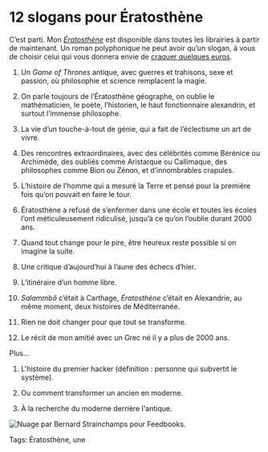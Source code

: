 # 12 slogans pour Ératosthène

C’est parti. Mon [*Ératosthène*](http://blog.tcrouzet.com/eratosthene/) est disponible dans toutes les librairies à partir de maintenant. Un roman polyphonique ne peut avoir qu’un slogan, à vous de choisir celui qui vous donnera envie de [craquer quelques euros](http://blog.tcrouzet.com/eratosthene/?lib=1).<span id="more-36886"></span>

1. Un *Game of Thrones* antique, avec guerres et trahisons, sexe et passion, où philosophie et science remplacent la magie.

2. On parle toujours de l’Ératosthène géographe, on oublie le mathématicien, le poète, l’historien, le haut fonctionnaire alexandrin, et surtout l’immense philosophe.

3. La vie d’un touche-à-tout de génie, qui a fait de l’éclectisme un art de vivre.

4. Des rencontres extraordinaires, avec des célébrités comme Bérénice ou Archimède, des oubliés comme Aristarque ou Callimaque, des philosophes comme Bion ou Zénon, et d’innombrables crapules.

5. L’histoire de l’homme qui a mesuré la Terre et pensé pour la première fois qu’on pouvait en faire le tour.

6. Ératosthène a refusé de s’enfermer dans une école et toutes les écoles l’ont méticuleusement ridiculisé, jusqu’à ce qu’on l’oublie durant 2000 ans.

7. Quand tout change pour le pire, être heureux reste possible si on imagine la suite.

8. Une critique d’aujourd’hui à l’aune des échecs d’hier.

9. L’itinéraire d’un homme libre.

10. *Salammbô* c’était à Carthage, *Ératosthène* c’était en Alexandrie, au même moment, deux histoires de Méditerranée.

11. Rien ne doit changer pour que tout se transforme.

12. Le récit de mon amitié avec un Grec né il y a plus de 2000 ans.

Plus…

1. L'histoire du premier hacker (définition : personne qui subvertit le système).

2. Ou comment transformer un ancien en moderne.

3. À la recherche du moderne derrière l'antique.

![Nuage par Bernard Strainchamps pour Feedbooks.](http://blog.tcrouzet.comhttps://tcrouzet.com/images_tc/2014/08/feedbooks-600x696.png)



Tags: Ératosthène, une